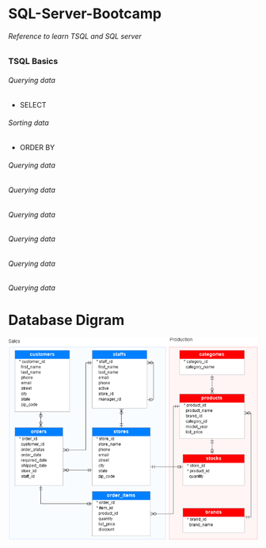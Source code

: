 # SQL-Server-Bootcamp
###### Reference to learn TSQL and SQL server 

### TSQL Basics
###### Querying data
 - SELECT 
###### Sorting data
  - ORDER BY
###### Querying data
###### Querying data
###### Querying data
###### Querying data
###### Querying data
###### Querying data

# Database Digram
![DB](DbDigram.png)
